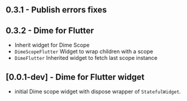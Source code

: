## 0.3.1 - Publish errors fixes

## 0.3.2 - Dime for Flutter
 
- Inherit widget for Dime Scope
- `DimeScopeFlutter` Widget to wrap children with a scope
- `DimeFlutter` Inherited widget to fetch last scope instance


## [0.0.1-dev] - Dime for Flutter widget
- initial Dime scope widget with dispose wrapper of `StatefulWidget`. 

